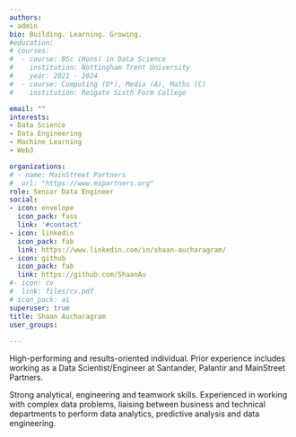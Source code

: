 ```yaml
---
authors:
- admin
bio: Building. Learning. Growing. 
#education:
# courses:
#  - course: BSc (Hons) in Data Science 
#    institution: Nottingham Trent University
#    year: 2021 - 2024
#  - course: Computing (D*), Media (A), Maths (C)
#    institution: Reigate Sixth Form College

email: ""
interests:
- Data Science
- Data Engineering
- Machine Learning
- Web3

organizations:
# - name: MainStreet Partners
#  url: "https://www.mspartners.org"
role: Senior Data Engineer
social:
- icon: envelope
  icon_pack: fass
  link: '#contact'
- icon: linkedin
  icon_pack: fab
  link: https://www.linkedin.com/in/shaan-aucharagram/
- icon: github
  icon_pack: fab
  link: https://github.com/ShaanAu
#- icon: cv
#  link: files/cv.pdf
# icon_pack: ai
superuser: true
title: Shaan Aucharagram
user_groups:
  
---
```

High-performing and results-oriented individual. Prior experience includes working as a Data Scientist/Engineer at Santander, Palantir and MainStreet Partners.

Strong analytical, engineering and teamwork skills. Experienced in working with complex data problems, liaising between business and technical departments to perform data analytics, predictive analysis and data engineering.
















